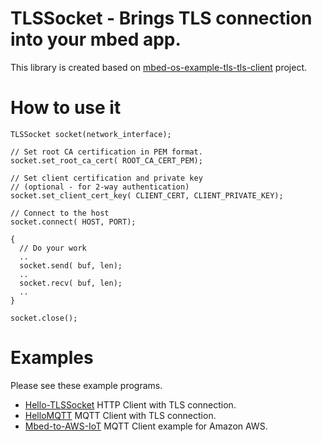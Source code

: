 # TLSSocket - Brings TLS connection into your mbed app.

This library is created based on [mbed-os-example-tls-tls-client](https://os.mbed.com/teams/mbed-os-examples/code/mbed-os-example-tls-tls-client/) project.

# How to use it
```
TLSSocket socket(network_interface);

// Set root CA certification in PEM format.
socket.set_root_ca_cert( ROOT_CA_CERT_PEM);

// Set client certification and private key
// (optional - for 2-way authentication)
socket.set_client_cert_key( CLIENT_CERT, CLIENT_PRIVATE_KEY);

// Connect to the host
socket.connect( HOST, PORT);

{
  // Do your work
  ..
  socket.send( buf, len);
  ..
  socket.recv( buf, len);
  ..
}

socket.close();
```
# Examples

Please see these example programs.
- [Hello-TLSSocket](https://os.mbed.com/users/coisme/code/Hello-TLSSocket/) HTTP Client with TLS connection.
- [HelloMQTT](https://os.mbed.com/users/coisme/code/HelloMQTT/) MQTT Client with TLS connection.
- [Mbed-to-AWS-IoT](https://os.mbed.com/users/coisme/notebook/aws-iot-from-mbed-os-device/) MQTT Client example for Amazon AWS.
